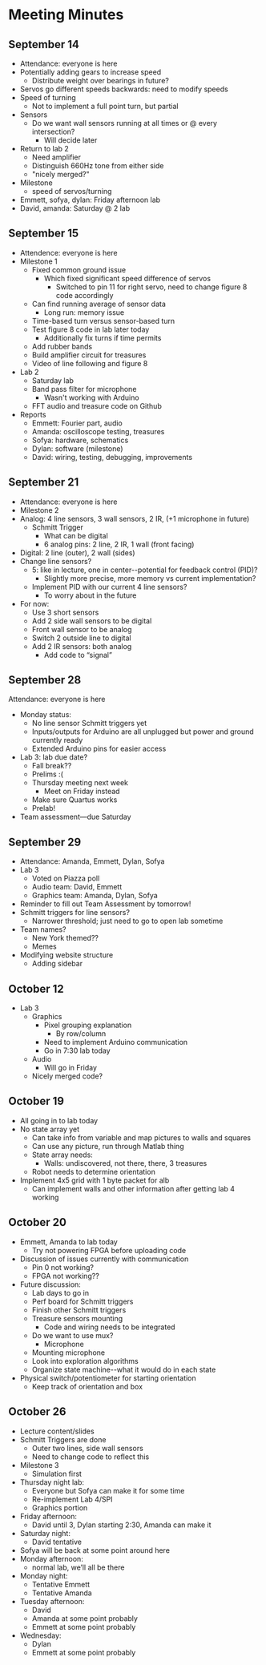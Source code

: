 # Meeting Minutes

## September 14 

* Attendance: everyone is here
* Potentially adding gears to increase speed 
  * Distribute weight over bearings in future?
* Servos go different speeds backwards: need to modify speeds
* Speed of turning
  * Not to implement a full point turn, but partial
* Sensors
  * Do we want wall sensors running at all times or @ every intersection? 
    * Will decide later
* Return to lab 2
  * Need amplifier
  * Distinguish 660Hz tone from either side
  * "nicely merged?"
* Milestone
  * speed of servos/turning
* Emmett, sofya, dylan: Friday afternoon lab
* David, amanda: Saturday @ 2 lab

## September 15
* Attendence: everyone is here
* Milestone 1
  * Fixed common ground issue
    * Which fixed significant speed difference of servos
      * Switched to pin 11 for right servo, need to change figure 8 code accordingly
  * Can find running average of sensor data
    * Long run: memory issue
  * Time-based turn versus sensor-based turn
  * Test figure 8 code in lab later today
    * Additionally fix turns if time permits
  * Add rubber bands
  * Build amplifier circuit for treasures
  * Video of line following and figure 8
* Lab 2
  * Saturday lab
  * Band pass filter for microphone
    * Wasn't working with Arduino
  * FFT audio and treasure code on Github
* Reports
  * Emmett: Fourier part, audio
  * Amanda: oscilloscope testing, treasures
  * Sofya: hardware, schematics
  * Dylan: software (milestone)
  * David: wiring, testing, debugging, improvements
  
## September 21
* Attendance: everyone is here
* Milestone 2
* Analog: 4 line sensors, 3 wall sensors, 2 IR,  (+1 microphone in future)
  * Schmitt Trigger
    * What can be digital
    * 6 analog pins: 2 line, 2 IR,  1 wall (front facing)
* Digital: 2 line (outer), 2 wall (sides)
* Change line sensors?
  * 5: like in lecture, one in center--potential for feedback control (PID)? 
    * Slightly more precise, more memory vs current implementation?
  * Implement PID with our current 4 line sensors?
    * To worry about in the future
* For now:
  * Use 3 short sensors
  * Add 2 side wall sensors to be digital 
  * Front wall sensor to be analog
  * Switch 2 outside line to digital
  * Add 2 IR sensors: both analog
    * Add code to “signal”
    
## September 28
Attendance: everyone is here
* Monday status:
  * No line sensor Schmitt triggers yet
  * Inputs/outputs for Arduino are all unplugged but power and ground currently ready
  * Extended Arduino pins for easier access
* Lab 3: lab due date?
  * Fall break??
  * Prelims :(
  * Thursday meeting next week 
    * Meet on Friday instead
  * Make sure Quartus works
  * Prelab!
* Team assessment—due Saturday

## September 29
* Attendance: Amanda, Emmett, Dylan, Sofya
* Lab 3 
  * Voted on Piazza poll
  * Audio team: David, Emmett
  * Graphics team: Amanda, Dylan, Sofya
* Reminder to fill out Team Assessment by tomorrow!
* Schmitt triggers for line sensors?
  * Narrower threshold; just need to go to open lab sometime
* Team names?
  * New York themed??
  * Memes
* Modifying website structure
  * Adding sidebar

## October 12
* Lab 3
  * Graphics
    * Pixel grouping explanation
      * By row/column
    * Need to implement Arduino communication
    * Go in 7:30 lab today
  * Audio
    * Will go in Friday
  * Nicely merged code?
  
## October 19
* All going in to lab today
* No state array yet
  * Can take info from variable and map pictures to walls and squares
  * Can use any picture, run through Matlab thing
  * State array needs:
    * Walls: undiscovered, not there, there, 3 treasures
  * Robot needs to determine orientation
* Implement 4x5 grid with 1 byte packet for alb
  * Can implement walls and other information after getting lab 4 working
  
## October 20
* Emmett, Amanda to lab today
  * Try not powering FPGA before uploading code
* Discussion of issues currently with communication
  * Pin 0 not working?
  * FPGA not working??
* Future discussion:
  * Lab days to go in
  * Perf board for Schmitt triggers
  * Finish other Schmitt triggers
  * Treasure sensors mounting
    * Code and wiring needs to be integrated
  * Do we want to use mux?
    * Microphone
  * Mounting microphone
  * Look into exploration algorithms
  * Organize state machine--what it would do in each state
* Physical switch/potentiometer for starting orientation
  * Keep track of orientation and box
  
## October 26
* Lecture content/slides
* Schmitt Triggers are done
  * Outer two lines, side wall sensors
  * Need to change code to reflect this
* Milestone 3
  * Simulation first
* Thursday night lab:
  * Everyone but Sofya can make it for some time
  * Re-implement Lab 4/SPI
  * Graphics portion
* Friday afternoon:
  * David until 3, Dylan starting 2:30, Amanda can make it
* Saturday night:
  * David tentative
* Sofya will be back at some point around here
* Monday afternoon: 
  * normal lab, we’ll all be there
* Monday night:
  * Tentative Emmett
  * Tentative Amanda
* Tuesday afternoon:
  * David
  * Amanda at some point probably
  * Emmett at some point probably
* Wednesday:
  * Dylan
  * Emmett at some point probably
